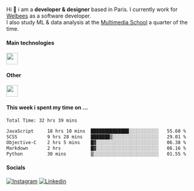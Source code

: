 Hi :wave: i am a **developer & designer** based in Paris. I currently work for [Welbees](https://www.welbees.com) as a software developer.<br /> I also study ML & data analysis at the [Multimedia School](https://www.ecole-multimedia.com/) a quarter of the time.

#### Main technologies
<img height="30" src="https://skillicons.dev/icons?i=js,ts,react,nextjs,threejs,nodejs,nestjs,laravel,mysql,git,docker" />

#### Other
<img height="30" src="https://skillicons.dev/icons?i=figma,ps,ai,ae,pr,blender,unreal,ableton" />

#### This week i spent my time on ...
<!--START_SECTION:waka-->

```txt
Total Time: 32 hrs 39 mins

JavaScript     18 hrs 10 mins  ██████████████░░░░░░░░░░░   55.60 %
SCSS           9 hrs 28 mins   ███████▒░░░░░░░░░░░░░░░░░   29.01 %
Objective-C    2 hrs 5 mins    █▓░░░░░░░░░░░░░░░░░░░░░░░   06.38 %
Markdown       2 hrs           █▓░░░░░░░░░░░░░░░░░░░░░░░   06.16 %
Python         30 mins         ▒░░░░░░░░░░░░░░░░░░░░░░░░   01.55 %
```

<!--END_SECTION:waka-->

#### Socials

<a href="https://www.instagram.com/maximelbv/" target="_blank">![Instagram](https://img.shields.io/badge/Instagram-E4405F?style=for-the-badge&logo=instagram&logoColor=white)</a>
<a href="https://www.linkedin.com/in/maxime-lefebvre-85b545199" target="_blank">![Linkedin](https://img.shields.io/badge/LinkedIn-0077B5?style=for-the-badge&logo=linkedin&logoColor=white)</a>
